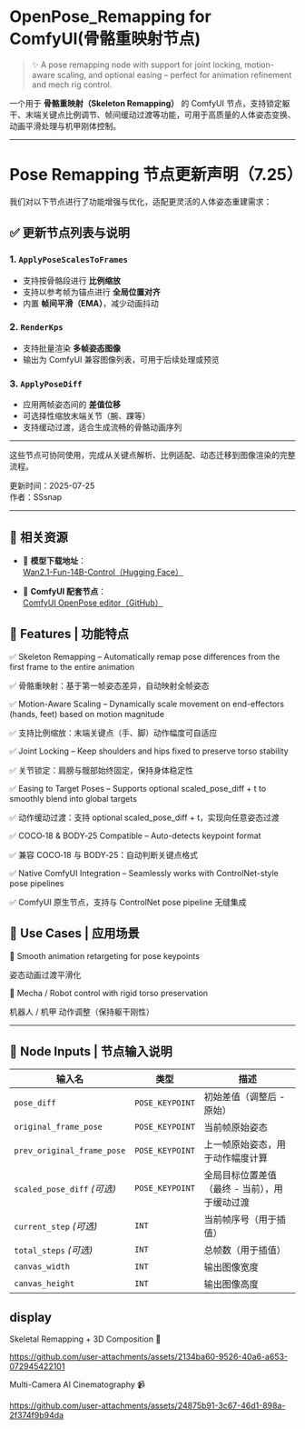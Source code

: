 # OpenPose_Remapping for ComfyUI(骨骼重映射节点)

> ✨ A pose remapping node with support for joint locking, motion-aware scaling, and optional easing – perfect for animation refinement and mech rig control.

一个用于 **骨骼重映射（Skeleton Remapping）** 的 ComfyUI 节点，支持锁定躯干、末端关键点比例调节、帧间缓动过渡等功能，可用于高质量的人体姿态变换、动画平滑处理与机甲刚体控制。

---

# Pose Remapping 节点更新声明（7.25）

我们对以下节点进行了功能增强与优化，适配更灵活的人体姿态重建需求：

## ✅ 更新节点列表与说明

### 1. `ApplyPoseScalesToFrames`
- 支持按骨骼段进行 **比例缩放**
- 支持以参考帧为锚点进行 **全局位置对齐**
- 内置 **帧间平滑（EMA）**，减少动画抖动

### 2. `RenderKps`
- 支持批量渲染 **多帧姿态图像**
- 输出为 ComfyUI 兼容图像列表，可用于后续处理或预览

### 3. `ApplyPoseDiff`
- 应用两帧姿态间的 **差值位移**
- 可选择性缩放末端关节（腕、踝等）
- 支持缓动过渡，适合生成流畅的骨骼动画序列

---

这些节点可协同使用，完成从关键点解析、比例适配、动态迁移到图像渲染的完整流程。

更新时间：2025-07-25  
作者：SSsnap

---
## 🔗 相关资源

- 🧠 **模型下载地址**：  
  [Wan2.1-Fun-14B-Control（Hugging Face）](https://huggingface.co/alibaba-pai/Wan2.1-Fun-14B-Control/tree/main)

- 🧩 **ComfyUI 配套节点**：  
  [ComfyUI OpenPose editor（GitHub）](https://github.com/huchenlei/ComfyUI-openpose-editor)

🧠 Features | 功能特点
---

✅ Skeleton Remapping – Automatically remap pose differences from the first frame to the entire animation

✅ 骨骼重映射：基于第一帧姿态差异，自动映射全帧姿态

✅ Motion-Aware Scaling – Dynamically scale movement on end-effectors (hands, feet) based on motion magnitude

✅ 支持比例缩放：末端关键点（手、脚）动作幅度可自适应

✅ Joint Locking – Keep shoulders and hips fixed to preserve torso stability

✅ 关节锁定：肩膀与髋部始终固定，保持身体稳定性

✅ Easing to Target Poses – Supports optional scaled_pose_diff + t to smoothly blend into global targets

✅ 动作缓动过渡：支持 optional scaled_pose_diff + t，实现向任意姿态过渡

✅ COCO‑18 & BODY‑25 Compatible – Auto-detects keypoint format

✅ 兼容 COCO‑18 与 BODY‑25：自动判断关键点格式

✅ Native ComfyUI Integration – Seamlessly works with ControlNet-style pose pipelines

✅ ComfyUI 原生节点，支持与 ControlNet pose pipeline 无缝集成

🚀 Use Cases | 应用场景
---
🔄 Smooth animation retargeting for pose keypoints

姿态动画过渡平滑化

🤖 Mecha / Robot control with rigid torso preservation

机器人 / 机甲 动作调整（保持躯干刚性）


---

## 🔧 Node Inputs | 节点输入说明

| 输入名                | 类型              | 描述 |
|---------------------|------------------|------|
| `pose_diff`         | `POSE_KEYPOINT`  | 初始差值（调整后 - 原始） |
| `original_frame_pose` | `POSE_KEYPOINT` | 当前帧原始姿态 |
| `prev_original_frame_pose` | `POSE_KEYPOINT` | 上一帧原始姿态，用于动作幅度计算 |
| `scaled_pose_diff` *(可选)* | `POSE_KEYPOINT` | 全局目标位置差值（最终 - 当前），用于缓动过渡 |
| `current_step` *(可选)*     | `INT`          | 当前帧序号（用于插值） |
| `total_steps` *(可选)*      | `INT`          | 总帧数（用于插值） |
| `canvas_width`       | `INT`           | 输出图像宽度 |
| `canvas_height`      | `INT`           | 输出图像高度 |


## display

Skeletal Remapping +  3D Composition 🦴



https://github.com/user-attachments/assets/2134ba60-9526-40a6-a653-072945422101




Multi-Camera AI Cinematography 📹






https://github.com/user-attachments/assets/24875b91-3c67-46d1-898a-2f374f9b94da








